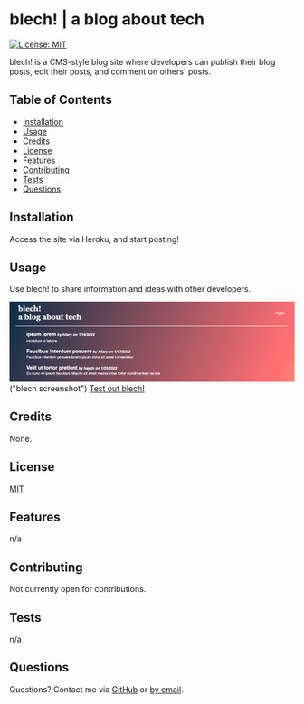 
  
  # blech! | a blog about tech

  [![License: MIT](https://img.shields.io/badge/License-MIT-yellow.svg)](https://opensource.org/licenses/MIT)

  blech! is a CMS-style blog site where developers can publish their blog posts, edit their posts, and comment on others' posts.

  ## Table of Contents
  * [Installation](#installation)
  * [Usage](#usage)
  * [Credits](#credits)
  * [License](#license)
  * [Features](#features)
  * [Contributing](#contributing)
  * [Tests](#tests)
  * [Questions](#questions)

  ## Installation
  Access the site via Heroku, and start posting!

  ## Usage
  Use blech! to share information and ideas with other developers.
  
  ![blech!](https://github.com/hpurring/blech/blob/main/public/images/blech_screenshot.png)("blech screenshot")
  [Test out blech!](https://still-citadel-57293.herokuapp.com/)


  ## Credits
  None.

  ## License 
  [MIT](https://choosealicense.com/licenses/mit/)

  ## Features
  n/a

  ## Contributing
  Not currently open for contributions.

  ## Tests
  n/a

  ## Questions
  Questions? Contact me via [GitHub](https://github.com/hpurring) or [by email](mailto:hilarypurrington@gmail.com).

